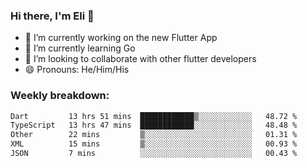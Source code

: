 ### Hi there, I'm Eli 👋
- 🔭 I’m currently working on the new Flutter App
- 🌱 I’m currently learning Go
- 🦄 I’m looking to collaborate with other flutter developers
- 😄 Pronouns: He/Him/His

### Weekly breakdown:
<!--START_SECTION:waka-->

```txt
Dart         13 hrs 51 mins  ████████████▒░░░░░░░░░░░░   48.72 %
TypeScript   13 hrs 47 mins  ████████████░░░░░░░░░░░░░   48.48 %
Other        22 mins         ▒░░░░░░░░░░░░░░░░░░░░░░░░   01.31 %
XML          15 mins         ▒░░░░░░░░░░░░░░░░░░░░░░░░   00.93 %
JSON         7 mins          ░░░░░░░░░░░░░░░░░░░░░░░░░   00.43 %
```

<!--END_SECTION:waka-->
